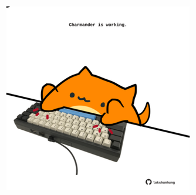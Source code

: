<!-- built at 17/07/2023, 17:00:55 UTC -->
<p align="center">
  <img width="500" height="500" src="./ReadmeImage.svg">
</p>
